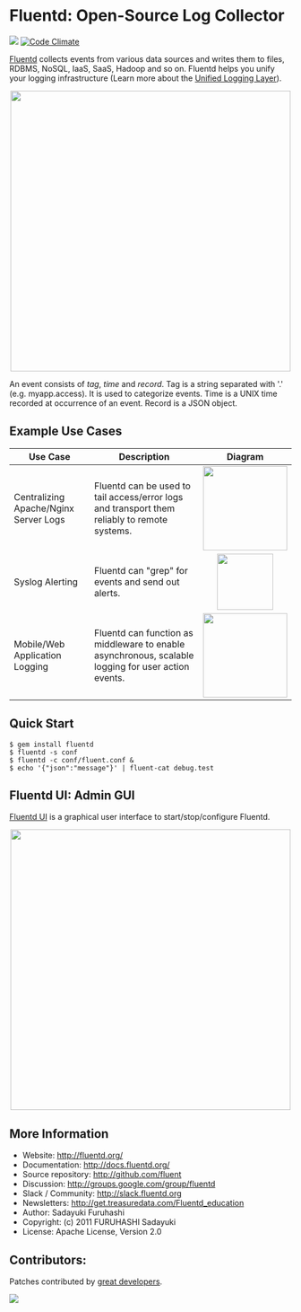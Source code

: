 Fluentd: Open-Source Log Collector
===================================

[<img src="https://travis-ci.org/fluent/fluentd.svg" />](https://travis-ci.org/fluent/fluentd) [![Code Climate](https://codeclimate.com/github/fluent/fluentd/badges/gpa.svg)](https://codeclimate.com/github/fluent/fluentd)

[Fluentd](http://fluentd.org/) collects events from various data sources and writes them to files, RDBMS, NoSQL, IaaS, SaaS, Hadoop and so on. Fluentd helps you unify your logging infrastructure (Learn more about the [Unified Logging Layer](http://www.fluentd.org/blog/unified-logging-layer)).

<p align="center">
<img src="http://docs.fluentd.org/images/fluentd-architecture.png" width="500px"/>
</p>

An event consists of *tag*, *time* and *record*. Tag is a string separated with '.' (e.g. myapp.access). It is used to categorize events. Time is a UNIX time recorded at occurrence of an event. Record is a JSON object.

## Example Use Cases

Use Case | Description | Diagram
-------- | ------------|:---------:
Centralizing Apache/Nginx Server Logs | Fluentd can be used to tail access/error logs and transport them reliably to remote systems. | <img src="https://www.fluentd.org/assets/img/recipes/elasticsearch-s3-fluentd.png" height="150"/>
Syslog Alerting | Fluentd can "grep" for events and send out alerts. | <img src="https://www.fluentd.org/images/syslog-fluentd-alert.png" height="100"/>
Mobile/Web Application Logging | Fluentd can function as middleware to enable asynchronous, scalable logging for user action events. | <img src="https://www.fluentd.org/assets/img/datasources/asynchronous_logging.png" height="150"/>

## Quick Start

    $ gem install fluentd
    $ fluentd -s conf
    $ fluentd -c conf/fluent.conf &
    $ echo '{"json":"message"}' | fluent-cat debug.test

## Fluentd UI: Admin GUI

[Fluentd UI](https://github.com/fluent/fluentd-ui) is a graphical user interface to start/stop/configure Fluentd.

<p align="center"><img width="500" src="http://www.fluentd.org/images/blog/fluentd-ui.gif"/></p>

## More Information

- Website: http://fluentd.org/
- Documentation: http://docs.fluentd.org/
- Source repository: http://github.com/fluent
- Discussion: http://groups.google.com/group/fluentd
- Slack / Community: http://slack.fluentd.org
- Newsletters: http://get.treasuredata.com/Fluentd_education
- Author: Sadayuki Furuhashi
- Copyright: (c) 2011 FURUHASHI Sadayuki
- License: Apache License, Version 2.0

## Contributors:

Patches contributed by [great developers](https://github.com/fluent/fluentd/contributors).

[<img src="https://ga-beacon.appspot.com/UA-24890265-6/fluent/fluentd" />](https://github.com/fluent/fluentd)
